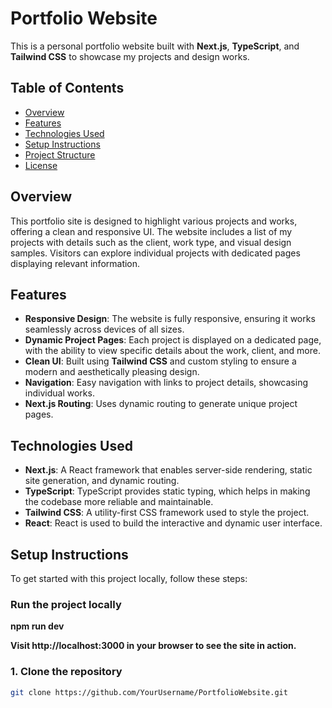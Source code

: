 # Portfolio Website

This is a personal portfolio website built with **Next.js**, **TypeScript**, and **Tailwind CSS** to showcase my projects and design works.

## Table of Contents

- [Overview](#overview)
- [Features](#features)
- [Technologies Used](#technologies-used)
- [Setup Instructions](#setup-instructions)
- [Project Structure](#project-structure)
- [License](#license)

## Overview

This portfolio site is designed to highlight various projects and works, offering a clean and responsive UI. The website includes a list of my projects with details such as the client, work type, and visual design samples. Visitors can explore individual projects with dedicated pages displaying relevant information.

## Features

- **Responsive Design**: The website is fully responsive, ensuring it works seamlessly across devices of all sizes.
- **Dynamic Project Pages**: Each project is displayed on a dedicated page, with the ability to view specific details about the work, client, and more.
- **Clean UI**: Built using **Tailwind CSS** and custom styling to ensure a modern and aesthetically pleasing design.
- **Navigation**: Easy navigation with links to project details, showcasing individual works.
- **Next.js Routing**: Uses dynamic routing to generate unique project pages.

## Technologies Used

- **Next.js**: A React framework that enables server-side rendering, static site generation, and dynamic routing.
- **TypeScript**: TypeScript provides static typing, which helps in making the codebase more reliable and maintainable.
- **Tailwind CSS**: A utility-first CSS framework used to style the project.
- **React**: React is used to build the interactive and dynamic user interface.

## Setup Instructions

To get started with this project locally, follow these steps:

### Run the project locally

**npm run dev**

**Visit http://localhost:3000 in your browser to see the site in action.**

### 1. Clone the repository
```bash
git clone https://github.com/YourUsername/PortfolioWebsite.git

